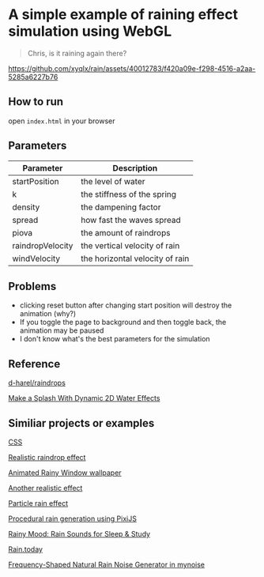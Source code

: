 # A simple example of raining effect simulation using WebGL

> Chris, is it raining again there?

https://github.com/xyqlx/rain/assets/40012783/f420a09e-f298-4516-a2aa-5285a6227b76

## How to run

open `index.html` in your browser

## Parameters

| Parameter | Description |
| --- | --- |
| startPosition | the level of water |
| k | the stiffness of the spring |
| density |  the dampening factor |
| spread | how fast the waves spread |
| piova | the amount of raindrops |
| raindropVelocity | the vertical velocity of rain |
| windVelocity | the horizontal velocity of rain |

## Problems

- clicking reset button after changing start position will destroy the animation (why?)
- If you toggle the page to background and then toggle back, the animation may be paused
- I don't know what's the best parameters for the simulation

## Reference

[d-harel/raindrops](https://github.com/d-harel/raindrops)

[Make a Splash With Dynamic 2D Water Effects](https://gamedevelopment.tutsplus.com/make-a-splash-with-dynamic-2d-water-effects--gamedev-236t)

## Similiar projects or examples

[CSS](https://foolishdeveloper.com/12-css-rain-effect-simple-rain-animation-effect/)

[Realistic raindrop effect](https://github.com/codrops/RainEffect)

[Animated Rainy Window wallpaper](https://github.com/rocksdanister/rain)

[Another realistic effect](https://github.com/jxa/rain)

[Particle rain effect](https://github.com/akella/ParticleRainEffect)

[Procedural rain generation using PixiJS](https://github.com/ZeroDawn0D/pixirain)

[Rainy Mood: Rain Sounds for Sleep & Study](https://www.rainymood.com/)

[Rain.today](https://rain.today/)

[Frequency-Shaped Natural Rain Noise Generator in mynoise](https://mynoise.net/NoiseMachines/rainNoiseGenerator.php)
